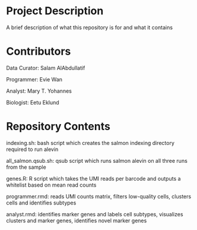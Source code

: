 # Project Description

A brief description of what this repository is for and what it contains

# Contributors

Data Curator: Salam AlAbdullatif

Programmer: Evie Wan

Analyst: Mary T. Yohannes

Biologist: Eetu Eklund

# Repository Contents
indexing.sh: bash script which creates the salmon indexing directory required to run alevin

all_salmon.qsub.sh: qsub script which runs salmon alevin on all three runs from the sample

genes.R: R script which takes the UMI reads per barcode and outputs a whitelist based on mean read counts


programmer.rmd: reads UMI counts matrix, filters low-quality cells, clusters cells and identifies subtypes


analyst.rmd: identifies marker genes and labels cell subtypes, visualizes clusters and marker genes, identifies novel marker genes
